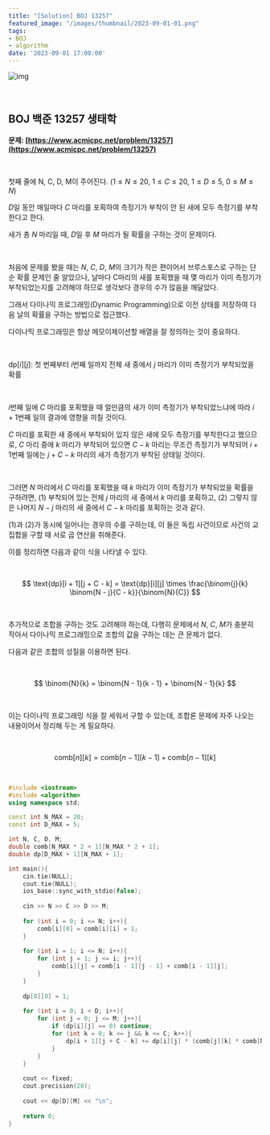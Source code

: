 ```yaml
---
title: "[Solution] BOJ 13257"
featured_image: "/images/thumbnail/2023-09-01-01.png"
tags:
- BOJ
- algorithm
date: '2023-09-01 17:00:00'
---
```


![img](https://vip2.loli.io/2023/09/01/GrQXC24wTZ6te5H.png)



<br/>

## BOJ 백준 13257 생태학



**문제: [https://www.acmicpc.net/problem/13257](https://www.acmicpc.net/problem/13257)**

<br/>

첫째 줄에 N, C, D, M이 주어진다. ($1 ≤ N ≤ 20$, $1 ≤ C ≤ 20$, $1 ≤ D ≤ 5$, $0 ≤ M ≤ N$)

$D$일 동안 매일마다 $C$ 마리를 포획하여 측정기가 부착이 안 된 새에 모두 측정기를 부착한다고 한다.

새가 총 $N$ 마리일 때, $D$일 후 $M$ 마리가 될 확률을 구하는 것이 문제이다.



<br/>

처음에 문제를 봤을 때는 $N$, $C$, $D$, $M$의 크기가 작은 편이어서 브루스포스로 구하는 단순 확률 문제인 줄 알았으나, 날마다 C마리의 새를 포획했을 때 몇 마리가 이미 측정기가 부착되었는지를 고려해야 하므로 생각보다 경우의 수가 많음을 깨달았다.

그래서 다이나믹 프로그래밍(Dynamic Programming)으로 이전 상태를 저장하여 다음 날의 확률을 구하는 방법으로 접근했다.

다이나믹 프로그래밍은 항상 메모이제이션할 배열을 잘 정의하는 것이 중요하다.

<br/>

$\text{dp}[i][j]$: 첫 번째부터 $i$번째 일까지 전체 새 중에서 $j$ 마리가 이미 측정기가 부착되었을 확률

<br/>

$i$번째 일에 $C$ 마리를 포획했을 때 얼만큼의 새가 이미 측정기가 부착되었느냐에 따라 $i+1$번째 일의 결과에 영향을 끼칠 것이다.

$C$ 마리를 포획한 새 중에서 부착되어 있지 않은 새에 모두 측정기를 부착한다고 했으므로, $C$ 마리 중에 $k$ 마리가 부착되어 있으면 $C - k$ 마리는 무조건 측정기가 부착되어 $i + 1$번째 일에는 $j + C - k$ 마리의 새가 측정기가 부착된 상태일 것이다.

<br/>

그러면 $N$ 마리에서 $C$ 마리를 포획했을 때 $k$ 마리가 이미 측정기가 부착되었을 확률을 구하려면, (1) 부착되어 있는 전체 $j$ 마리의 새 중에서 $k$ 마리를 포획하고, (2) 그렇지 않은 나머지 $N - j$ 마리의 새 중에서 $C - k$ 마리를 포획하는 것과 같다.

(1)과 (2)가 동시에 일어나는 경우의 수를 구하는데, 이 둘은 독립 사건이므로 사건의 교집합을 구할 때 서로 곱 연산을 취해준다.

이를 정리하면 다음과 같이 식을 나타낼 수 있다.

<br/>

$$ \text{dp}[i + 1][j + C - k] = \text{dp}[i][j] \times \frac{\binom{j}{k} \binom{N - j}{C - k}}{\binom{N}{C}} $$

<br/>

추가적으로 조합을 구하는 것도 고려해야 하는데, 다행히 문제에서 $N$, $C$, $M$가 충분히 작아서 다이나믹 프로그래밍으로 조합의 값을 구하는 데는 큰 문제가 없다.

다음과 같은 조합의 성질을 이용하면 된다.

<br/>

$$ \binom{N}{k} = \binom{N - 1}{k - 1} +  \binom{N - 1}{k} $$

<br/>

이는 다이나믹 프로그래밍 식을 잘 세워서 구할 수 있는데, 조합론 문제에 자주 나오는 내용이어서 정리해 두는 게 필요하다.

<br/>

$$ \text{comb}[n][k] = \text{comb}[n - 1][k - 1] + \text{comb}[n - 1][k] $$

<br/>

```C++
#include <iostream>
#include <algorithm>
using namespace std;

const int N_MAX = 20;
const int D_MAX = 5;

int N, C, D, M;
double comb[N_MAX * 2 + 1][N_MAX * 2 + 1];
double dp[D_MAX + 1][N_MAX + 1];

int main(){
    cin.tie(NULL);
    cout.tie(NULL);
    ios_base::sync_with_stdio(false);
    
    cin >> N >> C >> D >> M;
    
    for (int i = 0; i <= N; i++){
        comb[i][0] = comb[i][i] = 1;
    }
    
    for (int i = 1; i <= N; i++){
        for (int j = 1; j <= i; j++){
            comb[i][j] = comb[i - 1][j - 1] + comb[i - 1][j];
        }
    }
    
    dp[0][0] = 1;
    
    for (int i = 0; i < D; i++){
        for (int j = 0; j <= M; j++){
            if (dp[i][j] == 0) continue;
            for (int k = 0; k <= j && k <= C; k++){
                dp[i + 1][j + C - k] += dp[i][j] * (comb[j][k] * comb[N - j][C - k]) / comb[N][C];
            }
        }
    }
    
    cout << fixed;
    cout.precision(20);
    
    cout << dp[D][M] << "\n";
    
    return 0;
}
```
